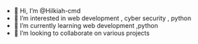 - 👋 Hi, I’m @Hilkiah-cmd
- 👀 I’m interested in web development , cyber security , python
- 🌱 I’m currently learning web development ,python
- 💞️ I’m looking to collaborate on various projects

<!---
Hilkiah-cmd/Hilkiah-cmd is a ✨ special ✨ repository because its `README.md` (this file) appears on your GitHub profile.
You can click the Preview link to take a look at your changes.
--->
